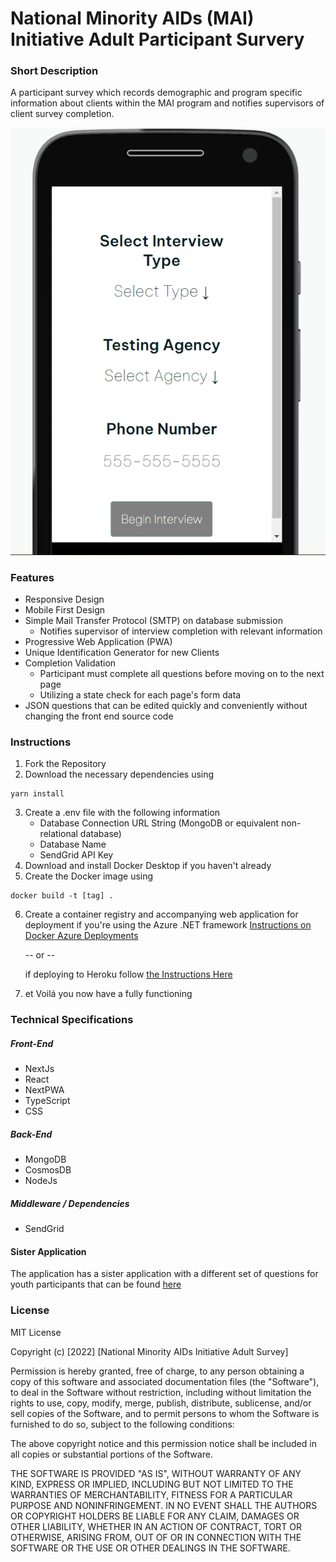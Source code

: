 # National Minority AIDs (MAI) Initiative Adult Participant Survery

### Short Description
A participant survey which records demographic and program specific information about clients within the MAI program and notifies supervisors of client survey completion.

![Homepage Screenshot](./public/MAI-adult-screenshot.png?raw=true "Homepage")

### Features
 - Responsive Design
 - Mobile First Design
 - Simple Mail Transfer Protocol (SMTP) on database submission
    - Notifies supervisor of interview completion with relevant information
 - Progressive Web Application (PWA)
 - Unique Identification Generator for new Clients
 - Completion Validation
    - Participant must complete all questions before moving on to the next page
    - Utilizing a state check for each page's form data
- JSON questions that can be edited quickly and conveniently without changing the front end source code 


### Instructions
1. Fork the Repository
2. Download the necessary dependencies using 
```
yarn install
```
3. Create a .env file with the following information
    - Database Connection URL String (MongoDB or equivalent non-relational database)
    - Database Name
    - SendGrid API Key
4. Download and install Docker Desktop if you haven't already
5. Create the Docker image using
```
docker build -t [tag] .
```
6. Create a container registry and accompanying web application for deployment if you're using the Azure .NET framework
[Instructions on Docker Azure Deployments](https://docs.microsoft.com/en-us/azure/devops/pipelines/apps/cd/deploy-docker-webapp?view=azure-devops&tabs=java%2Cyaml)

    -- or -- 
    
    if deploying to Heroku follow
    [the Instructions Here](https://devcenter.heroku.com/categories/deploying-with-docker)

7. et Voilá you now have a fully functioning 


### Technical Specifications

##### Front-End
- NextJs
- React
- NextPWA
- TypeScript
- CSS
##### Back-End
- MongoDB
- CosmosDB
- NodeJs
##### Middleware / Dependencies
- SendGrid

#### Sister Application
The application has a sister application with a different set of questions for youth participants that can be found 
[here](https://github.com/thomps9012/MAIyouth)

### License
MIT License

Copyright (c) [2022] [National Minority AIDs Initiative Adult Survey]

Permission is hereby granted, free of charge, to any person obtaining a copy
of this software and associated documentation files (the "Software"), to deal
in the Software without restriction, including without limitation the rights
to use, copy, modify, merge, publish, distribute, sublicense, and/or sell
copies of the Software, and to permit persons to whom the Software is
furnished to do so, subject to the following conditions:

The above copyright notice and this permission notice shall be included in all
copies or substantial portions of the Software.

THE SOFTWARE IS PROVIDED "AS IS", WITHOUT WARRANTY OF ANY KIND, EXPRESS OR
IMPLIED, INCLUDING BUT NOT LIMITED TO THE WARRANTIES OF MERCHANTABILITY,
FITNESS FOR A PARTICULAR PURPOSE AND NONINFRINGEMENT. IN NO EVENT SHALL THE
AUTHORS OR COPYRIGHT HOLDERS BE LIABLE FOR ANY CLAIM, DAMAGES OR OTHER
LIABILITY, WHETHER IN AN ACTION OF CONTRACT, TORT OR OTHERWISE, ARISING FROM,
OUT OF OR IN CONNECTION WITH THE SOFTWARE OR THE USE OR OTHER DEALINGS IN THE
SOFTWARE.

